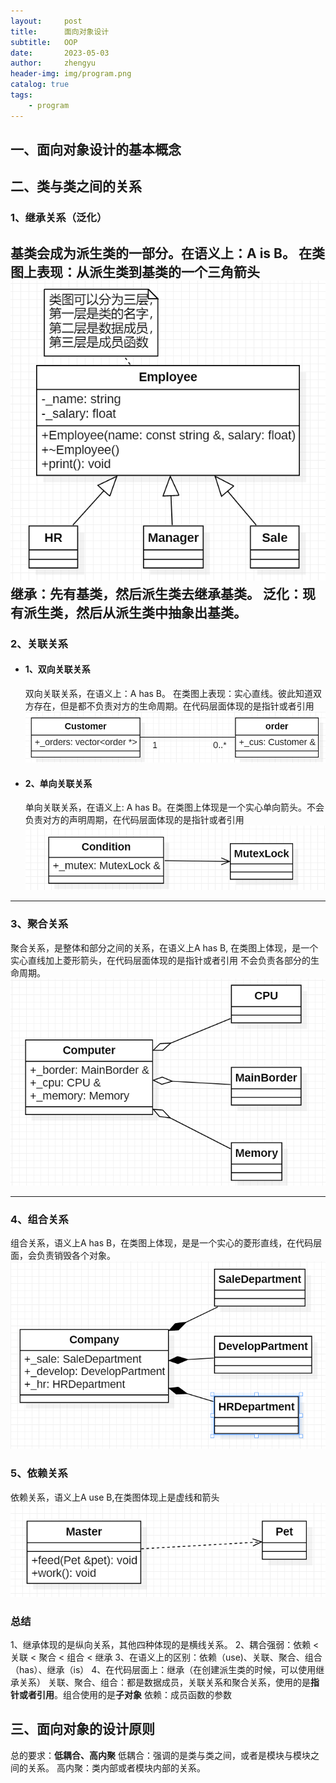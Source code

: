 ```yaml
---
layout:     post
title:      面向对象设计
subtitle:   OOP
date:       2023-05-03
author:     zhengyu
header-img: img/program.png
catalog: true
tags:
    - program
---
```


## 一、面向对象设计的基本概念


## 二、类与类之间的关系

### 1、继承关系（泛化）
基类会成为派生类的一部分。在语义上：A is B。
在类图上表现：从派生类到基类的一个三角箭头
![继承关系](/img/uml/inherit.png)
继承：先有基类，然后派生类去继承基类。
泛化：现有派生类，然后从派生类中抽象出基类。
---
### 2、关联关系
* #### 1、双向关联关系
    双向关联关系，在语义上：A has B。
在类图上表现：实心直线。彼此知道双方存在，但是都不负责对方的生命周期。在代码层面体现的是指针或者引用
![双向关联关系](/img/uml/multi_association.png)


* #### 2、单向关联关系
    单向关联关系，在语义上: A has B。在类图上体现是一个实心单向箭头。不会负责对方的声明周期，在代码层面体现的是指针或者引用
![单向关联关系](/img/uml/direct_association.png)

---

### 3、聚合关系
聚合关系，是整体和部分之间的关系，在语义上A has B, 在类图上体现，是一个实心直线加上菱形箭头，在代码层面体现的是指针或者引用
不会负责各部分的生命周期。
![聚合关系](/img/uml/aggregation.png)

---

### 4、组合关系
组合关系，语义上A has B，在类图上体现，是是一个实心的菱形直线，在代码层面，会负责销毁各个对象。
![组合关系](/img/uml/composition.png)


### 5、依赖关系
依赖关系，语义上A use B,在类图体现上是虚线和箭头
![img.png](/img/uml/dependency.png)


### 总结
1、继承体现的是纵向关系，其他四种体现的是横线关系。
2、耦合强弱：依赖 < 关联 < 聚合 < 组合 < 继承
3、在语义上的区别：依赖（use)、关联、聚合、组合（has）、继承（is）
4、在代码层面上：继承（在创建派生类的时候，可以使用继承关系）
关联、聚合、组合：都是数据成员，关联关系和聚合关系，使用的是**指针或者引用**。组合使用的是**子对象**
依赖：成员函数的参数


## 三、面向对象的设计原则
总的要求：**低耦合、高内聚**
低耦合：强调的是类与类之间，或者是模块与模块之间的关系。
高内聚：类内部或者模块内部的关系。
